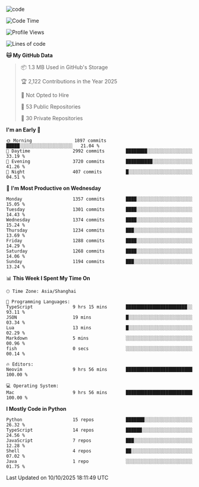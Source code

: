 
<!--
**liuyaanng/liuyaanng** is a ✨ _special_ ✨ repository because its `README.md` (this file) appears on your GitHub profile.

Here are some ideas to get you started:

- 🔭 I’m currently working on ...
- 🌱 I’m currently learning ...
- 👯 I’m looking to collaborate on ...
- 🤔 I’m looking for help with ...
- 💬 Ask me about ...
- 📫 How to reach me: ...
- 😄 Pronouns: ...
- ⚡ Fun fact: ...
-->


![code](https://cdn.jsdelivr.net/gh/liuyaanng/liuyaanng@1.0/code.gif) 

<!--START_SECTION:waka-->
![Code Time](http://img.shields.io/badge/Code%20Time-1%2C997%20hrs%2038%20mins-blue)

![Profile Views](http://img.shields.io/badge/Profile%20Views-0-blue)

![Lines of code](https://img.shields.io/badge/From%20Hello%20World%20I%27ve%20Written-28.9%20million%20lines%20of%20code-blue)

**🐱 My GitHub Data** 

> 📦 1.3 MB Used in GitHub's Storage 
 > 
> 🏆 2,122 Contributions in the Year 2025
 > 
> 🚫 Not Opted to Hire
 > 
> 📜 53 Public Repositories 
 > 
> 🔑 30 Private Repositories 
 > 
**I'm an Early 🐤** 

```text
🌞 Morning                1897 commits        █████░░░░░░░░░░░░░░░░░░░░   21.04 % 
🌆 Daytime                2992 commits        ████████░░░░░░░░░░░░░░░░░   33.19 % 
🌃 Evening                3720 commits        ██████████░░░░░░░░░░░░░░░   41.26 % 
🌙 Night                  407 commits         █░░░░░░░░░░░░░░░░░░░░░░░░   04.51 % 
```
📅 **I'm Most Productive on Wednesday** 

```text
Monday                   1357 commits        ████░░░░░░░░░░░░░░░░░░░░░   15.05 % 
Tuesday                  1301 commits        ████░░░░░░░░░░░░░░░░░░░░░   14.43 % 
Wednesday                1374 commits        ████░░░░░░░░░░░░░░░░░░░░░   15.24 % 
Thursday                 1234 commits        ███░░░░░░░░░░░░░░░░░░░░░░   13.69 % 
Friday                   1288 commits        ████░░░░░░░░░░░░░░░░░░░░░   14.29 % 
Saturday                 1268 commits        ████░░░░░░░░░░░░░░░░░░░░░   14.06 % 
Sunday                   1194 commits        ███░░░░░░░░░░░░░░░░░░░░░░   13.24 % 
```


📊 **This Week I Spent My Time On** 

```text
🕑︎ Time Zone: Asia/Shanghai

💬 Programming Languages: 
TypeScript               9 hrs 15 mins       ███████████████████████░░   93.11 % 
JSON                     19 mins             █░░░░░░░░░░░░░░░░░░░░░░░░   03.34 % 
Lua                      13 mins             █░░░░░░░░░░░░░░░░░░░░░░░░   02.29 % 
Markdown                 5 mins              ░░░░░░░░░░░░░░░░░░░░░░░░░   00.96 % 
fish                     0 secs              ░░░░░░░░░░░░░░░░░░░░░░░░░   00.14 % 

🔥 Editors: 
Neovim                   9 hrs 56 mins       █████████████████████████   100.00 % 

💻 Operating System: 
Mac                      9 hrs 56 mins       █████████████████████████   100.00 % 
```

**I Mostly Code in Python** 

```text
Python                   15 repos            ███████░░░░░░░░░░░░░░░░░░   26.32 % 
TypeScript               14 repos            ██████░░░░░░░░░░░░░░░░░░░   24.56 % 
JavaScript               7 repos             ███░░░░░░░░░░░░░░░░░░░░░░   12.28 % 
Shell                    4 repos             ██░░░░░░░░░░░░░░░░░░░░░░░   07.02 % 
Java                     1 repo              ░░░░░░░░░░░░░░░░░░░░░░░░░   01.75 % 
```




 Last Updated on 10/10/2025 18:11:49 UTC
<!--END_SECTION:waka-->
